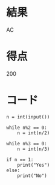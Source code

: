 # 結果
AC

# 得点
200

# コード
```
n = int(input())

while n%2 == 0:
    n = int(n/2)
 
while n%3 == 0:
    n = int(n/3)

if n == 1:
    print("Yes")
else:
    print("No")
```
